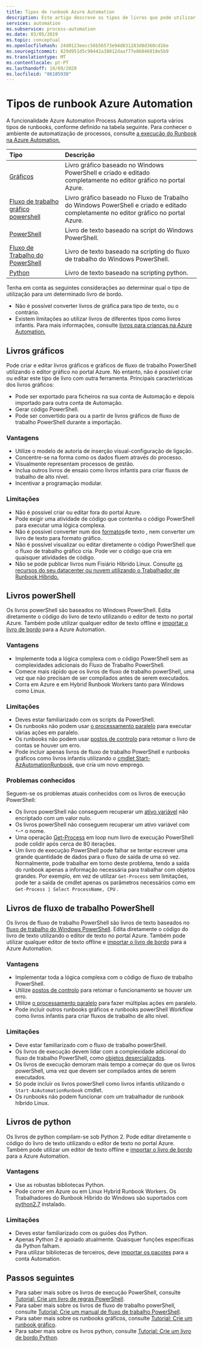 ```yaml
---
title: Tipos de runbook Azure Automation
description: Este artigo descreve os tipos de livros que pode utilizar na Azure Automation e considerações para determinar que tipo de utilização.
services: automation
ms.subservice: process-automation
ms.date: 03/05/2019
ms.topic: conceptual
ms.openlocfilehash: 24d0123eecc56b56573e94d831283d8d360cd16e
ms.sourcegitcommit: 829d951d5c90442a38012daaf77e86046018e5b9
ms.translationtype: MT
ms.contentlocale: pt-PT
ms.lasthandoff: 10/09/2020
ms.locfileid: "86185930"
---
```

# <a name="azure-automation-runbook-types"></a>Tipos de runbook Azure Automation

A funcionalidade Azure Automation Process Automation suporta vários tipos de runbooks, conforme definido na tabela seguinte. Para conhecer o ambiente de automatização de processos, consulte [a execução do Runbook na Azure Automation.](automation-runbook-execution.md)

| Tipo | Descrição |
|:--- |:--- |
| [Gráficos](#graphical-runbooks)|Livro gráfico baseado no Windows PowerShell e criado e editado completamente no editor gráfico no portal Azure. |
| [Fluxo de trabalho gráfico powershell](#graphical-runbooks)|Livro gráfico baseado no Fluxo de Trabalho do Windows PowerShell e criado e editado completamente no editor gráfico no portal Azure. |
| [PowerShell](#powershell-runbooks) |Livro de texto baseado na script do Windows PowerShell. |
| [Fluxo de Trabalho do PowerShell](#powershell-workflow-runbooks)|Livro de texto baseado na scripting do fluxo de trabalho do Windows PowerShell. |
| [Python](#python-runbooks) |Livro de texto baseado na scripting python. |

Tenha em conta as seguintes considerações ao determinar qual o tipo de utilização para um determinado livro de bordo.

* Não é possível converter livros de gráfica para tipo de texto, ou o contrário.
* Existem limitações ao utilizar livros de diferentes tipos como livros infantis. Para mais informações, consulte [livros para crianças na Azure Automation.](automation-child-runbooks.md)

## <a name="graphical-runbooks"></a>Livros gráficos

Pode criar e editar livros gráficos e gráficos de fluxo de trabalho PowerShell utilizando o editor gráfico no portal Azure. No entanto, não é possível criar ou editar este tipo de livro com outra ferramenta. Principais características dos livros gráficos:

* Pode ser exportado para ficheiros na sua conta de Automação e depois importado para outra conta de Automação. 
* Gerar código PowerShell. 
* Pode ser convertido para ou a partir de livros gráficos de fluxo de trabalho PowerShell durante a importação. 

### <a name="advantages"></a>Vantagens

* Utilize o modelo de autoria de inserção visual-configuração de ligação.
* Concentre-se na forma como os dados fluem através do processo.
* Visualmente representam processos de gestão.
* Inclua outros livros de ensaio como livros infantis para criar fluxos de trabalho de alto nível.
* Incentivar a programação modular.

### <a name="limitations"></a>Limitações

* Não é possível criar ou editar fora do portal Azure.
* Pode exigir uma atividade de código que contenha o código PowerShell para executar uma lógica complexa.
* Não é possível converter num dos [formatos](automation-runbook-types.md)de texto , nem converter um livro de texto para formato gráfico. 
* Não é possível visualizar ou editar diretamente o código PowerShell que o fluxo de trabalho gráfico cria. Pode ver o código que cria em quaisquer atividades de código.
* Não se pode publicar livros num Fisiário Híbrido Linux. Consulte [os recursos do seu datacenter ou nuvem utilizando o Trabalhador de Runbook Híbrido.](automation-hybrid-runbook-worker.md)

## <a name="powershell-runbooks"></a>Livros powerShell

Os livros powerShell são baseados no Windows PowerShell. Edita diretamente o código do livro de texto utilizando o editor de texto no portal Azure.  Também pode utilizar qualquer editor de texto offline e [importar o livro de bordo](manage-runbooks.md) para a Azure Automation.

### <a name="advantages"></a>Vantagens

* Implemente toda a lógica complexa com o código PowerShell sem as complexidades adicionais do Fluxo de Trabalho PowerShell.
* Comece mais rápido que os livros de fluxo de trabalho powerShell, uma vez que não precisam de ser compilados antes de serem executados.
* Corra em Azure e em Hybrid Runbook Workers tanto para Windows como Linux.

### <a name="limitations"></a>Limitações

* Deves estar familiarizado com os scripts da PowerShell.
* Os runbooks não podem usar [o processamento paralelo](automation-powershell-workflow.md#use-parallel-processing) para executar várias ações em paralelo.
* Os runbooks não podem usar [postos de controlo](automation-powershell-workflow.md#use-checkpoints-in-a-workflow) para retomar o livro de contas se houver um erro.
* Pode incluir apenas livros de fluxo de trabalho PowerShell e runbooks gráficos como livros infantis utilizando o [cmdlet Start-AzAutomationRunbook,](/powershell/module/az.automation/start-azautomationrunbook?view=azps-3.7.0) que cria um novo emprego.

### <a name="known-issues"></a>Problemas conhecidos

Seguem-se os problemas atuais conhecidos com os livros de execução PowerShell:

* Os livros powerShell não conseguem recuperar um [ativo variável](./shared-resources/variables.md) não encriptado com um valor nulo.
* Os livros powerShell não conseguem recuperar um ativo variável com `*~*` o nome.
* Uma operação [Get-Process](/powershell/module/microsoft.powershell.management/get-process?view=powershell-7) em loop num livro de execução PowerShell pode colidir após cerca de 80 iterações.
* Um livro de execução PowerShell pode falhar se tentar escrever uma grande quantidade de dados para o fluxo de saída de uma só vez. Normalmente, pode trabalhar em torno deste problema, tendo a saída do runbook apenas a informação necessária para trabalhar com objetos grandes. Por exemplo, em vez de utilizar `Get-Process` sem limitações, pode ter a saída de cmdlet apenas os parâmetros necessários como em `Get-Process | Select ProcessName, CPU` .

## <a name="powershell-workflow-runbooks"></a>Livros de fluxo de trabalho PowerShell

Os livros de fluxo de trabalho PowerShell são livros de texto baseados no [fluxo de trabalho do Windows PowerShell](automation-powershell-workflow.md). Edita diretamente o código do livro de texto utilizando o editor de texto no portal Azure. Também pode utilizar qualquer editor de texto offline e [importar o livro de bordo](manage-runbooks.md) para a Azure Automation.

### <a name="advantages"></a>Vantagens

* Implementar toda a lógica complexa com o código de fluxo de trabalho PowerShell.
* Utilize [postos de controlo](automation-powershell-workflow.md#use-checkpoints-in-a-workflow) para retomar o funcionamento se houver um erro.
* Utilize [o processamento paralelo](automation-powershell-workflow.md#use-parallel-processing) para fazer múltiplas ações em paralelo.
* Pode incluir outros runbooks gráficos e runbooks powerShell Workflow como livros infantis para criar fluxos de trabalho de alto nível.

### <a name="limitations"></a>Limitações

* Deve estar familiarizado com o fluxo de trabalho powerShell.
* Os livros de execução devem lidar com a complexidade adicional do fluxo de trabalho PowerShell, como [objetos desercializados](automation-powershell-workflow.md#deserialized-objects).
* Os livros de execução demoram mais tempo a começar do que os livros powerShell, uma vez que devem ser compilados antes de serem executados.
* Só pode incluir os livros powerShell como livros infantis utilizando o `Start-AzAutomationRunbook` cmdlet.
* Os runbooks não podem funcionar com um trabalhador de runbook híbrido Linux.

## <a name="python-runbooks"></a>Livros de python

Os livros de python compilam-se sob Python 2. Pode editar diretamente o código do livro de texto utilizando o editor de texto no portal Azure. Também pode utilizar um editor de texto offline e [importar o livro de bordo](manage-runbooks.md) para a Azure Automation.

### <a name="advantages"></a>Vantagens

* Use as robustas bibliotecas Python.
* Pode correr em Azure ou em Linux Hybrid Runbook Workers. Os Trabalhadores do Runbook Híbrido do Windows são suportados com [python2.7](https://www.python.org/downloads/release/latest/python2) instalado.

### <a name="limitations"></a>Limitações

* Deves estar familiarizado com os guiões dos Python.
* Apenas Python 2 é apoiado atualmente. Quaisquer funções específicas da Python falham.
* Para utilizar bibliotecas de terceiros, deve [importar os pacotes](python-packages.md) para a conta Automation.

## <a name="next-steps"></a>Passos seguintes

* Para saber mais sobre os livros de execução PowerShell, consulte [Tutorial: Crie um livro de regras PowerShell](learn/automation-tutorial-runbook-textual-powershell.md).
* Para saber mais sobre os livros de fluxo de trabalho powerShell, consulte [Tutorial: Crie um manual de fluxo de trabalho PowerShell](learn/automation-tutorial-runbook-textual.md).
* Para saber mais sobre os runbooks gráficos, consulte [Tutorial: Crie um runbook gráfico](learn/automation-tutorial-runbook-graphical.md).
* Para saber mais sobre os livros python, consulte [Tutorial: Crie um livro de bordo Python](learn/automation-tutorial-runbook-textual-python2.md).
